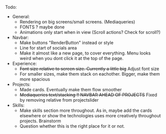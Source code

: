 
Todo:
- General:
    - Rendering on big screens/small screens. (Mediaqueries)
    - FONTS ? maybe done
    - Animations only start when in view (Scroll actions? Check for scroll?)
- Navbar:
    - Make buttons "RenderButton" instead or style
    - Line for start of socials area
    - Make it almost like a new page, to cover everything. Menu looks weird when you dont click it at the top of the page.
- Experience:
    - ~~Font size relative to screen size. Currently a little big~~ Adjust font size
    - For smaller sizes, make them stack on eachother. Bigger, make them more spacious
- Projects:
    - Made cards. Eventually make them flow smoother 
    - ~~Mediaqueries text/stacking !! NAVBAR AHEAD OF PROJECTS~~ Fixed by removing relative from projectslider
- Skills:
    - Make skills section more throughout. As in, maybe add the cards elsewhere or show the technologies uses more creatively throughout projects. Brainstorm
    - Question whether this is the right place for it or not.
